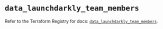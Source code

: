 # `data_launchdarkly_team_members`

Refer to the Terraform Registry for docs: [`data_launchdarkly_team_members`](https://registry.terraform.io/providers/launchdarkly/launchdarkly/2.25.3/docs/data-sources/team_members).
